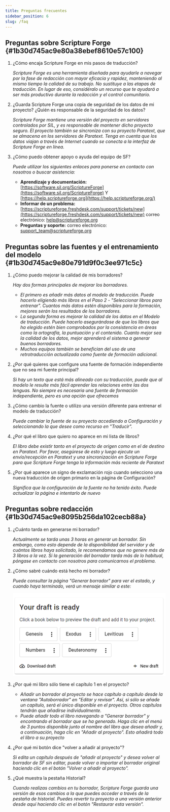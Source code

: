 ```yaml
---
title: Preguntas frecuentes
sidebar_position: 6
slug: /faq
---
```


## Preguntas sobre Scripture Forge {#1b30d745ac9e80a38ebef8610e57c100}

1. ¿Cómo encaja Scripture Forge en mis pasos de traducción?

   _Scripture Forge es una herramienta diseñada para ayudarle a navegar por la fase de redacción con mayor eficacia y rapidez, manteniendo al mismo tiempo la calidad de su trabajo. No sustituye a las etapas de traducción. En lugar de eso, considéralo un recurso que te ayudará a ser más productivo durante la redacción y el control comunitario._

2. ¿Guarda Scripture Forge una copia de seguridad de los datos de mi proyecto? ¿Quién es responsable de la seguridad de los datos?

   _Scripture Forge mantiene una versión del proyecto en servidores controlados por SIL, y es responsable de mantener dicho proyecto seguro. El proyecto también se sincroniza con su proyecto Paratext, que se almacena en los servidores de Paratext. Tenga en cuenta que los datos viajan a través de Internet cuando se conecta a la interfaz de Scripture Forge en línea._

3. ¿Cómo puedo obtener apoyo o ayuda del equipo de SF?

   _Puede utilizar los siguientes enlaces para ponerse en contacto con nosotros o buscar asistencia:_

   - **Aprendizaje y documentación:** [https://software.sil.org/ScriptureForge](https://software.sil.org/ScriptureForge) Y [https://help.scriptureforge.org](https://help.scriptureforge.org/)
   - **Informar de un problema:** [https://scriptureforge.freshdesk.com/support/tickets/new](https://scriptureforge.freshdesk.com/support/tickets/new) correo electrónico: help@scriptureforge.org
   - **Preguntas y soporte:** correo electrónico: support_team@scriptureforge.org

## Preguntas sobre las fuentes y el entrenamiento del modelo {#1b30d745ac9e80e791d9f0c3ee971c5c}

1. ¿Cómo puedo mejorar la calidad de mis borradores?

   _Hay dos formas principales de mejorar los borradores._

   - _El primero es añadir más datos al modelo de traducción. Puede hacerlo eligiendo más libros en el Paso 2 - "Seleccionar libros para entrenar". Cuantos más datos estén disponibles para la formación, mejores serán los resultados de los borradores._
   - _La segunda forma es mejorar la calidad de los datos en el Modelo de traducción. Puede hacerlo asegurándose de que los libros que ha elegido estén bien comprobados por la consistencia en áreas como la ortografía, la puntuación y el contenido. Cuanto mejor sea la calidad de los datos, mejor aprenderá el sistema a generar buenos borradores._
   - _Muchos equipos también se benefician del uso de una retrotraducción actualizada como fuente de formación adicional._

2. ¿Por qué quieres que configure una fuente de formación independiente que no sea mi fuente principal?

   _Si hay un texto que está más alineado con su traducción, puede que al modelo le resulte más fácil aprender las relaciones entre las dos lenguas. No siempre es necesaria una fuente de formación independiente, pero es una opción que ofrecemos_

3. ¿Cómo cambio la fuente o utilizo una versión diferente para entrenar el modelo de traducción?

   _Puede cambiar la fuente de su proyecto accediendo a Configuración y seleccionando la que desee como recurso en "Traducir"._

4. ¿Por qué el libro que quiero no aparece en mi lista de libros?

   _El libro debe existir tanto en el proyecto de origen como en el de destino en Paratext. Por favor, asegúrese de esto y luego ejecute un envío/recepción en Paratext y una sincronización en Scripture Forge para que Scripture Forge tenga la información más reciente de Paratext_

5. ¿Por qué aparece un signo de exclamación rojo cuando selecciono una nueva traducción de origen primario en la página de Configuración?

   _Significa que la configuración de la fuente no ha tenido éxito. Puede actualizar la página e intentarlo de nuevo_

## Preguntas sobre redacción {#1b30d745ac9e8095b256da102cecb88a}

1. ¿Cuánto tarda en generarse mi borrador?

   _Actualmente se tarda unas 3 horas en generar un borrador. Sin embargo, como esto depende de la disponibilidad del servidor y de cuántos libros haya solicitado, le recomendamos que no genere más de 3 libros a la vez. Si la generación del borrador tarda más de lo habitual, póngase en contacto con nosotros para comunicarnos el problema._

2. ¿Cómo sabré cuándo está hecho mi borrador?

   _Puede consultar la página "Generar borrador" para ver el estado, y cuando haya terminado, verá un mensaje similar a este:_

   ![](./267304602.png)

3. ¿Por qué mi libro sólo tiene el capítulo 1 en el proyecto?
   - _Añadir un borrador al proyecto se hace capítulo a capítulo desde la ventana "Autoborrador" en "Editar y revisar". Así, si sólo se añade un capítulo, será el único disponible en el proyecto. Otros capítulos tendrán que añadirse individualmente._
   - _Puede añadir todo el libro navegando a "Generar borrador" y encontrando el borrador que se ha generado. Haga clic en el menú de 3 puntos disponible junto al nombre del libro que desea añadir y, a continuación, haga clic en "Añadir al proyecto". Esto añadirá todo el libro a su proyecto_

4. ¿Por qué mi botón dice "volver a añadir al proyecto"?

   _Si edita un capítulo después de "añadir al proyecto" y desea volver al borrador de SF sin editar, puede volver a importar el borrador original haciendo clic en el botón "Volver a añadir al proyecto"._

5. ¿Qué muestra la pestaña Historial?

   _Cuando realizas cambios en tu borrador, Scripture Forge guarda una versión de esos cambios a la que puedes acceder a través de la pestaña de historial. Puedes revertir tu proyecto a una versión anterior desde aquí haciendo clic en el botón "Restaurar esta versión"._

